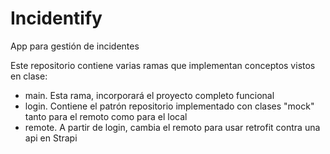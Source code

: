 # Incidentify
App para gestión de incidentes

Este repositorio contiene varias ramas que implementan conceptos vistos en clase:
- main. Esta rama, incorporará el proyecto completo funcional
- login. Contiene el patrón repositorio implementado con clases "mock" tanto para el remoto como para el local
- remote. A partir de login, cambia el remoto para usar retrofit contra una api en Strapi